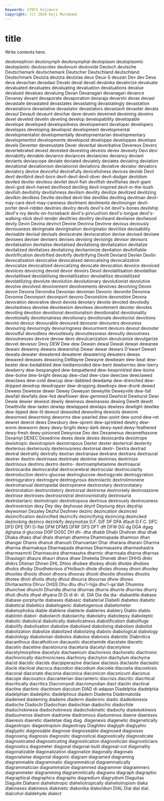 ```yaml
---
Keywords: 27071 kojimura
Copyright: (C) 2024 Koji Murakami
---
```


# title

Write contents here.



deutonephron deutonymph deutonymphal deutoplasm deutoplasmic deutoplastic
deutoscolex deutovum deutoxide Deutsch deutsche Deutschemark deutschemark Deutscher Deutschland deutschland
Deutschmark Deutzia deutzia deutzias deux Deux-S deuzan Dev dev Deva
deva devachan devadasi Devaki deval devall devaloka devalorize devaluate devaluated
devaluates devaluating devaluation devaluations devalue devalued devalues devaluing Devan Devanagari
devanagari devance Devaney devant devaporate devaporation devaraja devarshi devas devast
devastate devastated devastates devastating devastatingly devastation devastations devastative devastator devastators
devastavit devaster devata devaul Devault devaunt devchar deve devein deveined
deveining deveins devel develed develin develing develop developability developable develope
developed developedness developement developer developers developes developing developist development developmental
developmentalist developmentally developmentarian developmentary developmentist developments developoid developpe developpes develops
devels Deventer devenustate Dever deverbal deverbative Devereux Devers devertebrated devest
devested devesting devests devex devexity Devi devi deviability deviable deviance
deviances deviancies deviancy deviant deviants deviascope deviate deviated deviately deviates
deviating deviation deviational deviationism deviationist deviations deviative deviator deviators deviatory
device deviceful devicefully devicefulness devices devide Devil devil devilbird devil-born
devil-devil devil-diver devil-dodger devildom deviled deviler deviless devilet devil-fish devilfish
devilfishes devil-giant devil-god devil-haired devilhood deviling devil-inspired devil-in-the-bush devilish devilishly
devilishness devilism devility devilize devilized devilizing devilkin devilkins Deville devilled
devil-like devillike devilling devilman devil-may-care devil-may-careness devilment devilments devilmonger devil-porter
devil-ridden devilries devilry devils devil's-bit devil's-bones devilship devil's-ivy devils-on-horseback devil's-pincushion
devil's-tongue devil's-walking-stick devil-tender deviltries deviltry devilward devilwise devilwood devily Devin
Devina devinct Devine Devinna Devinne devious deviously deviousness devirginate devirgination
devirginator devirilize devisability devisable devisal devisals deviscerate devisceration devise devised
devisee devisees deviser devisers devises devising devisings devisor devisors devitalisation
devitalise devitalised devitalising devitalization devitalize devitalized devitalizes devitalizing devitaminize devitation
devitrifiable devitrification devitrified devitrify devitrifying Devitt Devland Devlen Devlin devocalisation
devocalise devocalised devocalising devocalization devocalize devocalized devocalizing devocate devocation devoice
devoiced devoices devoicing devoid devoir devoirs Devol devolatilisation devolatilise devolatilised
devolatilising devolatilization devolatilize devolatilized devolatilizing devolute devolution devolutionary devolutionist devolutive
devolve devolved devolvement devolvements devolves devolving Devon devon Devona Devondra
Devonian devonian Devonic devonite Devonna Devonne Devonport devonport devons Devonshire
devonshire Devora devoration devorative devot devota devotary devote devoted devotedly
devotedness devotee devoteeism devotees devotement devoter devotes devoting devotion devotional
devotionalism devotionalist devotionality devotionally devotionalness devotionary devotionate devotionist devotions devoto
devour devourable devoured devourer devourers devouress devouring devouringly devouringness devourment
devours devout devouter devoutful devoutless devoutlessly devoutlessness devoutly devoutness devoutnesses
devove devow devs devulcanization devulcanize devulgarize devvel devwsor Devy DEW
Dew dew Dewain dewal Dewali dewan dewanee dewani dewanny dewans
dewanship Dewar dewar dewars D'ewart Dewart dewata dewater dewatered dewaterer
dewatering dewaters dewax dewaxed dewaxes dewaxing DeWayne Dewayne dewbeam dew-beat
dew-beater dew-bedabbled dew-bediamonded dew-bent dewberries dew-berry dewberry dew-bespangled dew-bespattered dew-besprinkled
dew-boine dew-bolne dew-bright dewcap dew-clad dew-claw dewclaw dewclawed dewclaws dew-cold
dewcup dew-dabbled dewdamp dew-drenched dew-dripped dewdrop dewdropper dew-dropping dewdrops dew-drunk
dewed Dewees Deweese dewer Dewey Deweyan deweylite Deweyville dew-fall dewfall
dewfalls dew-fed dewflower dew-gemmed Dewhirst Dewhurst Dewi Dewie dewier dewiest
dewily dewiness dewinesses dewing Dewitt dewitt Dewittville dew-laden dewlap dewlapped
dewlaps dewless dewlight dewlike dew-lipped dew-lit dewool dewooled dewooling dewools
deworm dewormed deworming deworms dew-pearled dew-point dew-pond dew-ret dewret dewrot
dews Dewsbury dew-sprent dew-sprinkled dewtry dew-worm dewworm dewy dewy-bright dewy-dark
dewy-eyed dewy-feathered dewy-fresh dewy-pinioned Dewyrose Dex dex Dexamenus dexamethasone Dexamyl
DEXEC Dexedrine dexes dexie dexies dexiocardia dexiotrope dexiotropic dexiotropism dexiotropous
Dexter dexter dexterical dexterity dexterous dexterously dexterousness dextorsal dextr- Dextra
dextrad dextral dextrality dextrally dextran dextranase dextrane dextrans dextraural dextrer
dextrin dextrinase dextrinate dextrine dextrines dextrinize dextrinous dextrins dextro dextro-
dextroamphetamine dextroaural dextrocardia dextrocardial dextrocerebral dextrocular dextrocularity dextroduction dextro-glucose dextroglucose
dextrogyrate dextrogyration dextrogyratory dextrogyre dextrogyrous dextrolactic dextrolimonene dextromanual dextropedal dextropinene
dextrorotary dextrorotatary dextrorotation dextrorotatory dextrorsal dextrorse dextrorsely dextrosazone dextrose dextroses
dextrosinistral dextrosinistrally dextrosuria dextrotartaric dextrotropic dextrotropous dextrous dextrously dextrousness dextroversion
dexy Dey dey deyhouse deynt Deyoung deys deyship deywoman Dezaley
Dezful Dezhnev dezinc dezincation dezinced dezincification dezincified dezincify dezincifying dezincing
dezincked dezincking dezincs dezinkify dezymotize D.F. D/F DF DFA dfault
D.F.C. DFC DFD DFE DFI D-flat DFM DFMS DFRF DFS
DFT dft DFW DG dg DGA dgag dghaisa d-glucose DGP
DGSC DH dh- dha dhabb Dhabi Dhahran dhai dhak Dhaka
dhaks dhal dhals dhaman dhamma Dhammapada dhamnoo dhan dhangar Dhanis
dhanuk dhanush Dhanvantari Dhar dharana dharani Dharma dharma dharmakaya Dharmapada
dharmas Dharmasastra dharmashastra dharmasmriti Dharmasutra dharmasutra dharmic dharmsala dharna dharnas
Dhaulagiri dhaura dhauri dhava dhaw Dhekelia Dheneb dheri DHHS dhikr
dhikrs Dhiman Dhiren DHL Dhlos dhobee dhobey dhobi dhobie dhobies
dhobis dhoby Dhodheknisos d'Holbach dhole dholes dhoney dhoni dhooley dhoolies
dhooly dhoon dhoora dhooras dhooti dhootie dhooties dhootis dhotee dhoti
dhotis dhoty dhoul dhourra dhourras dhow dhows Dhritarashtra Dhruv DHSS
Dhu dhu dhu'l-hijja dhu'l-qa'dah Dhumma dhunchee dhunchi Dhundia dhurna dhurnas
dhurra dhurrie dhurries dhurry dhuti dhutis dhyal dhyana DI Di
di di- di. DIA Dia dia dia- diabantite diabase diabase-porphyrite
diabases diabasic diabaterial Diabelli diabetes diabetic diabetical diabetics diabetogenic diabetogenous
diabetometer diabetophobia diable diablene diablerie diableries diablery Diablo diablo diablotin
diabol- diabolarch diabolarchy diabolatry diabolepsy diaboleptic diabolic diabolical diabolically diabolicalness
diabolification diabolifuge diabolify diabolisation diabolise diabolised diabolising diabolism diabolist diabolization
diabolize diabolized diabolizing diabolo diabological diabology diabolology diabolonian diabolos diabolus
diabrosis diabrotic Diabrotica diacanthous diacatholicon diacaustic diacetamide diacetate diacetic diacetin
diacetine diacetonuria diaceturia diacetyl diacetylene diacetylmorphine diacetyls diachaenium diachoresis diachoretic
diachronic diachronically diachronicness diachrony diachylon diachylum diachyma diacid diacidic diacids
diacipiperazine diaclase diaclasis diaclasite diaclastic diacle diaclinal diacoca diacodion diacodium
diacoele diacoelia diacoelosis diaconal diaconate diaconia diaconica diaconicon diaconicum diaconus
diacope diacoustics diacranterian diacranteric diacrisis diacritic diacritical diacritically diacritics Diacromyodi
diacromyodian diact diactin diactinal diactine diactinic diactinism diaculum DIAD di-adapan
Diadelphia diadelphia diadelphian diadelphic diadelphous diadem Diadema Diadematoida diademed diademing
diadems diaderm diadermic diadic diadkokinesia diadoche Diadochi Diadochian diadochian diadochic
diadochite diadochokinesia diadochokinesis diadochokinetic diadochy diadokokinesis diadoumenos diadrom diadrome diadromous
diadumenus diaene diaereses diaeresis diaeretic diaetetae diag diag. diagenesis diagenetic
diagenetically diageotropic diageotropism diageotropy Diaghilev diaglyph diaglyphic diaglyptic diagnosable diagnose
diagnoseable diagnosed diagnoses diagnosing diagnosis diagnostic diagnostical diagnostically diagnosticate diagnosticated
diagnosticating diagnostication diagnostician diagnosticians diagnostics diagometer diagonal diagonal-built diagonal-cut diagonality
diagonalizable diagonalization diagonalize diagonally diagonals diagonalwise diagonial diagonic diagram diagramed
diagraming diagrammable diagrammatic diagrammatical diagrammatically diagrammatician diagrammatize diagrammed diagrammer diagrammers
diagrammeter diagramming diagrammitically diagrams diagraph diagraphic diagraphical diagraphics diagraphs diagredium
diagrydium Diaguitas Diaguite Diahann diaheliotropic diaheliotropically diaheliotropism diaka diakineses diakinesis
diakinetic diakonika diakonikon DIAL Dial dial dial. dialcohol dialdehyde dialect
